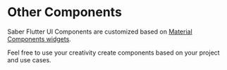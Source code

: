 # Other Components

Saber Flutter UI Components are customized based on [Material Components widgets](https://docs.flutter.dev/development/ui/widgets/material).


Feel free to use your creativity create components based on your project and use cases.
